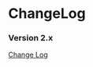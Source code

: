 # ChangeLog

### Version 2.x
[Change Log](https://github.com/opensql-org/opensql/tree/main/CHANGELOG/2.x/CHNAGELOG.md)